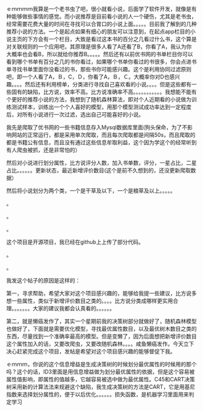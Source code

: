 ｅｍｍｍｍ我算是一个老书虫了吧，很小就看小说，后面学了软件开发，就像是有种能够做些事情的感觉。而小说推荐是目前看小说的人一个硬伤，尤其是老书虫，经常需要花费大量的时间在寻找可以合胃口的小说上面。。。。。目前我了解到的几种推荐小说的方法。一个是起点如果有细心的朋友可以注意到，在起点app栏目的小说主页的下方会有一个栏目，大致是看过这本书的百分之几看过什么书，这个算是对关联规则的一个应用吧，其原理是很多人看了A还看了B，你看了A，我认为你大概率也会看B，所以就给你推荐B。。。。。然后还有以前优书网的书单栏目你可以看到哪个书单有百分之几的书你看过，如果哪个书单你看过的书很多，你会点进书单寻找书单里面你没看过的书，那些书你可能感兴趣。这个是利用协同过滤原则吧，即一个人看了A，Ｂ，C，Ｄ，你看了A，Ｂ，Ｃ。大概率你对D也感兴趣。。。。然后还有利用榜单，分类进行寻找自己喜欢看的小说。。。。但是这些都有一些固有的缺陷，比方说，效率不高。比方说准确率不高。。。。。。。。。。。我想能不能有个更好的推荐小说的方法，我想到了随机森林算法，即对个人近期看的小说做为训练测试样本，训练出一个个人喜好的模型，用那个模型测试成功率达到一定程度后，对所有小说进行一次过滤，选出自己可能喜好的小说。

我先是爬取了优书网的一些书籍信息存入Mysql数据库里面(狗头保命，为了不影响网站的正常运行，都是采用单次爬取，而且每次爬取都是间隔50s，而且爬取的都是书籍公有信息，而且没有通过这些信息牟取利益，这个因为学这个的经常听到有人爬虫被抓，还是非常怕的）

然后对小说进行划分属性，比方说评分人数，加入书单数，评分，一星占比，二星占比。。。。。。更新状态，最近新增评价数目(这个是前不久想到的，还没更新爬取数据）

然后将小说划分为两个类，一个是干草及以下，一个是粮草及以上。。。。。

。

。

。

这个项目是开源项目，我已经在github上上传了部分代码。

。

。

我发这个帖子的原因是这样的：

第一，寻求帮助，希望大家对这个项目感兴趣的，能够给我提一些建议，比方说多想一些属性，类似于新增评价数目之类的。。。。比方说分类成哪样更实用合理。。。。。。。大家的建议我都会认真看的。。。。。。

第二，就是懒癌发作了，其实一个星期前我的决策树部分就做好了，随机森林模型也做好了，下面就是需要优化模型，寻找最优属性数目，以及最优树木数目之类的东西，尽量找到一个准确率最高的模型。但是变懒了，因为后面想把新增评价数目这个属性加入的话，又要改爬虫，又要改随机森林。。。。咸鱼懒癌发作。今天立下决心赶紧完成这个项目，发帖是希望对这个项目感兴趣的能够督促下我。
















​ｅｍｍｍ，你说的这个信息增益是生成决策树的时候划分最优属性的时候用的那个吗？这个的话，ID3里面是用信息增益做为划分最优属性的依据，但是这个容易被属性值影响，即属性的值越多，它越容易被选中做为最优属性。C45和CART决策树采用新的计算法法来规避这个缺陷，我生成决策树的方法是CART，它是用基尼指数来选择划分属性的，便于以后优化。。。。。。损失函数，是机器学习里面用来判定学习
